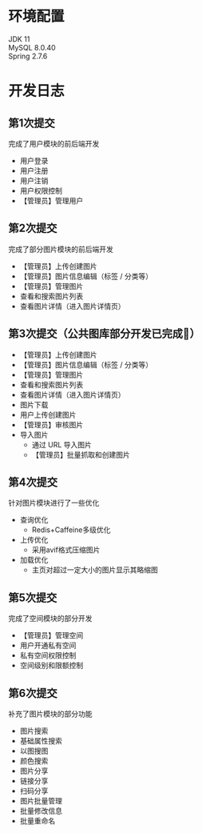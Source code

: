 # 环境配置
JDK 11  
MySQL 8.0.40  
Spring 2.7.6  
# 开发日志
## 第1次提交
完成了用户模块的前后端开发  
- 用户登录
- 用户注册
- 用户注销
- 用户权限控制
- 【管理员】管理用户
## 第2次提交
完成了部分图片模块的前后端开发 
- 【管理员】上传创建图片
- 【管理员】图片信息编辑（标签 / 分类等）
- 【管理员】管理图片
- 查看和搜索图片列表
- 查看图片详情（进入图片详情页）
## 第3次提交（**公共图库部分开发已完成🎉**）
- 【管理员】上传创建图片
- 【管理员】图片信息编辑（标签 / 分类等）
- 【管理员】管理图片
- 查看和搜索图片列表
- 查看图片详情（进入图片详情页）
- 图片下载
- 用户上传创建图片
- 【管理员】审核图片
- 导入图片
  - 通过 URL 导入图片
  - 【管理员】批量抓取和创建图片
## 第4次提交
针对图片模块进行了一些优化  
- 查询优化
  - Redis+Caffeine多级优化
- 上传优化
  - 采用avif格式压缩图片
- 加载优化
  - 主页对超过一定大小的图片显示其略缩图
## 第5次提交
完成了空间模块的部分开发
- 【管理员】管理空间  
- 用户开通私有空间  
- 私有空间权限控制  
- 空间级别和限额控制  
## 第6次提交
补充了图片模块的部分功能  
- 图片搜索
- 基础属性搜索
- 以图搜图
- 颜色搜索
- 图片分享
- 链接分享
- 扫码分享
- 图片批量管理
- 批量修改信息
- 批量重命名
